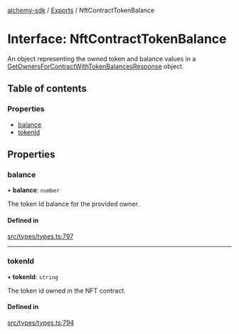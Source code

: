 [alchemy-sdk](../README.md) / [Exports](../modules.md) / NftContractTokenBalance

# Interface: NftContractTokenBalance

An object representing the owned token and balance values in a
[GetOwnersForContractWithTokenBalancesResponse](GetOwnersForContractWithTokenBalancesResponse.md) object.

## Table of contents

### Properties

- [balance](NftContractTokenBalance.md#balance)
- [tokenId](NftContractTokenBalance.md#tokenid)

## Properties

### balance

• **balance**: `number`

The token Id balance for the provided owner.

#### Defined in

[src/types/types.ts:797](https://github.com/alchemyplatform/alchemy-sdk-js/blob/bed7d71/src/types/types.ts#L797)

___

### tokenId

• **tokenId**: `string`

The token id owned in the NFT contract.

#### Defined in

[src/types/types.ts:794](https://github.com/alchemyplatform/alchemy-sdk-js/blob/bed7d71/src/types/types.ts#L794)
